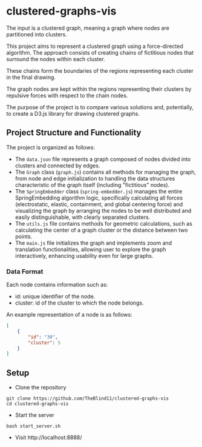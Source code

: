 # clustered-graphs-vis

The input is a clustered graph, meaning a graph where nodes are partitioned into clusters.

This project aims to represent a clustered graph using a force-directed algorithm. The approach consists of creating chains of fictitious nodes that surround the nodes within each cluster.

These chains form the boundaries of the regions representing each cluster in the final drawing.

The graph nodes are kept within the regions representing their clusters by repulsive forces with respect to the chain nodes.

The purpose of the project is to compare various solutions and, potentially, to create a D3.js library for drawing clustered graphs.

## Project Structure and Functionality

The project is organized as follows:

* The `data.json` file represents a graph composed of nodes divided into clusters and connected by edges.
* The `Graph` class (`graph.js`) contains all methods for managing the graph, from node and edge initialization to handling the data structures characteristic of the graph itself (including "fictitious" nodes).
* The `SpringEmbedder` class (`spring-embedder.js`) manages the entire SpringEmbedding algorithm logic, specifically calculating all forces (electrostatic, elastic, containment, and global centering force) and visualizing the graph by arranging the nodes to be well distributed and easily distinguishable, with clearly separated clusters.
* The `utils.js` file contains methods for geometric calculations, such as calculating the center of a graph cluster or the distance between two points.
* The `main.js` file initializes the graph and implements zoom and translation functionalities, allowing user to explore the graph interactively, enhancing usability even for large graphs.

### Data Format

Each node contains information such as:

* id: unique identifier of the node.
* cluster: id of the cluster to which the node belongs.

An example representation of a node is as follows:

```json
[
    {
        "id": "30",
        "cluster": 5
    }
]
```

## Setup 

- Clone the repository

```
git clone https://github.com/TheBlind11/clustered-graphs-vis
cd clustered-graphs-vis
```

- Start the server

```
bash start_server.sh
```

- Visit http://localhost:8888/
